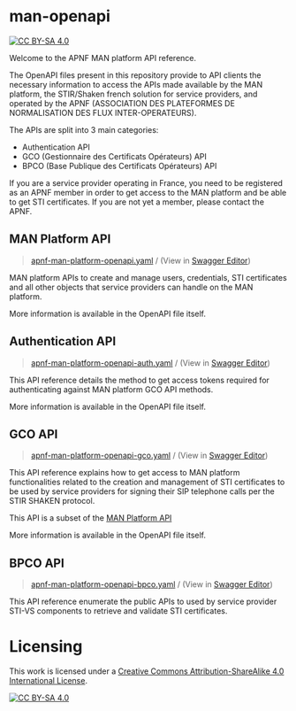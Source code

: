 # man-openapi

[![CC BY-SA 4.0][cc-by-sa-shield]][cc-by-sa]

Welcome to the APNF MAN platform API reference.

The OpenAPI files present in this repository provide to API clients the necessary information to access the APIs made available by the MAN platform, the STIR/Shaken french solution for service providers, and operated by the APNF (ASSOCIATION DES PLATEFORMES DE NORMALISATION DES FLUX INTER-OPERATEURS).

The APIs are split into 3 main categories:
- Authentication API
- GCO (Gestionnaire des Certificats Opérateurs) API
- BPCO (Base Publique des Certificats Opérateurs) API

If you are a service provider operating in France, you need to be registered as an APNF member in order to get access to the MAN platform and be able to get STI certificates.
If you are not yet a member, please contact the APNF.


## MAN Platform API
> [apnf-man-platform-openapi.yaml](apnf-man-platform-openapi.yaml) / (View in [Swagger Editor](https://editor.swagger.io/?url=https://raw.githubusercontent.com/apnf/man-openapi/main/apnf-man-platform-openapi.yaml))

MAN platform APIs to create and manage users, credentials, STI certificates and
all other objects that service providers can handle on the MAN platform.

More information is available in the OpenAPI file itself.


## Authentication API
> [apnf-man-platform-openapi-auth.yaml](apnf-man-platform-openapi-auth.yaml) / (View in [Swagger Editor](https://editor.swagger.io/?url=https://raw.githubusercontent.com/apnf/man-openapi/main/apnf-man-platform-openapi-auth.yaml))

This API reference details the method to get access tokens required for authenticating against MAN platform GCO API methods.

More information is available in the OpenAPI file itself.


## GCO API
> [apnf-man-platform-openapi-gco.yaml](apnf-man-platform-openapi-gco.yaml) / (View in [Swagger Editor](https://editor.swagger.io/?url=https://raw.githubusercontent.com/apnf/man-openapi/main/apnf-man-platform-openapi-gco.yaml))

This API reference explains how to get access to MAN platform functionalities related to the creation and management of STI certificates to be used by service providers for signing their SIP telephone calls per the STIR SHAKEN protocol.

This API is a subset of the [MAN Platform API](apnf-man-platform-openapi.yaml)

More information is available in the OpenAPI file itself.

## BPCO API
> [apnf-man-platform-openapi-bpco.yaml](apnf-man-platform-openapi-bpco.yaml) / (View in [Swagger Editor](https://editor.swagger.io/?url=https://raw.githubusercontent.com/apnf/man-openapi/main/apnf-man-platform-openapi-bpco.yaml))

This API reference enumerate the public APIs to used by service provider STI-VS components to retrieve and validate STI certificates.


# Licensing

This work is licensed under a [Creative Commons Attribution-ShareAlike 4.0
International License][cc-by-sa].

[![CC BY-SA 4.0][cc-by-sa-image]][cc-by-sa]

[cc-by-sa]: http://creativecommons.org/licenses/by-sa/4.0/
[cc-by-sa-image]: https://licensebuttons.net/l/by-sa/4.0/88x31.png
[cc-by-sa-shield]: https://img.shields.io/badge/License-CC%20BY--SA%204.0-lightgrey.svg
